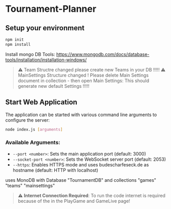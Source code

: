 # Tournament-Planner


## Setup your environment

```bash
npm init
npm install
```
Install mongo DB Tools:
https://www.mongodb.com/docs/database-tools/installation/installation-windows/

> :warning: Team Structre changed please create new Teams in your DB !!!!!
> :warning: MainSettings Structure changed ! Please delete Main Settings document in collection - then open Main Settings: This should generate new default Settings !!!!!


## Start Web Application

The application can be started with various command line arguments to configure the server:

```bash
node index.js [arguments]
```

### Available Arguments:
- `--port <number>`: Sets the main application port (default: 3000)
- `--socket-port <number>`: Sets the WebSocket server port (default: 2053)
- `--https`: Enables HTTPS mode and uses budescharfeseck.de as hostname (default: HTTP with localhost)



uses MonoDB with Database "TournamentDB" and collections "games" "teams" "mainsettings"

> :warning: **Internet Connection Required**: To run the code internet is required because of the <script src="https://cdn.socket.io/4.3.1/socket.io.min.js"></script> in the PlayGame and GameLive page!